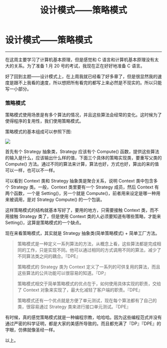 ﻿---
layout: post
title: 设计模式——策略模式
---
# 设计模式——策略模式
---

在这周主要学习了计算机基本原理，但是感觉和 C 语言和计算机基本原理没有太大的关系。为了准备 1 月 20 号的考试，我现在正在好好地准备 C 语言。

好了回到主题——设计模式上，在上周我就已经看了好多章了，但是很显然我的速度是跟不上我看的速度，所以想把所有看完的都写上来必然是不现实的。所以只能写一小部分。

### 策略模式

策略模式使用场景是有多个算法的情况，并且这些算法会经常的变化。这时候为了使得程序的复用性，我们使用策略模式。

策略模式的基本组成可以参照下图:

![](https://foxapple.github.io/images/2018-01-07/strategy.PNG)

首先有个 Strategy 抽象类，Strategy 应该有个 Compute() 函数，提供这些算法的输入是什么，应该输出什么样的值，下面三个具体的策略实现类，要重写父类的 Compute() 方法。通过不同的算法来计算，算法也好，方式也好，算出的来的值可以一样，也可以不一样。

可以看到 Context 类和 Strategy 抽象类是聚合关系，说明 Context 类中包含多个 Strategy 类。一般，Context 类里要有一个 Strategy 成员，然后 Context 有两个函数，一个是 Setting()，另一个就是 Compute()，前者用来设定是哪一种用来被调用，是对 Strategy Compute() 的一个包装。

这样策略模式的结构就基本写好了，要用的地方，只需要接触 Context 类，而不用接触 Strategy 类了，但是使用 Context 类的人必须要知道有哪些策略，才能来 Setting()，这算是策略模式的一个缺点。

现在来看策略模式，其实就是 Strategy 抽象类(简单策略模式) + 简单工厂方法。

> 策略模式是一种定义一系列算法的方法，从概念上看，这些算法都是完成相同的工作，只是实现不同。他可以通过相同的方式调用不同的算法，减少了不同算法类之间的耦合。『DPE』
>
> 策略模式的 Strategy 类为 Context 定义了一系列的可供复用的算法，而且这些算法的公共功能可以很容易的知道。『DP』
>
> 策略模式相交于简单策略模式的优点在于，如何使用具体实现的职责，交给了 Context 对象来实现了，最大化减轻了客户端的职责。『DPE』
>
> 策略模式还有一个优点就是方便了单元测试，现在每个算法都有了自己的类，很容易通过 Strategy 类来进行接口单元测试。『DPE』

有时候，真的感觉策略模式就是一种编程宗教，哈哈哈。因为这些编程范式并没有通过严密的科学证明，都是大家的美感所导致的。而且都充满了『DP』『DPE』的字眼，仿佛就像圣经一样。

以上。

























